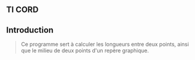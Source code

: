 ## TI CORD

## Introduction

> Ce programme sert à calculer les longueurs entre deux points, ainsi que le milieu de deux points d'un repère graphique.
